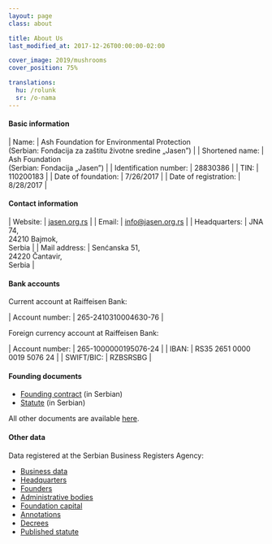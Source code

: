 ```yaml
---
layout: page
class: about

title: About Us
last_modified_at: 2017-12-26T00:00:00-02:00

cover_image: 2019/mushrooms
cover_position: 75%

translations:
  hu: /rolunk
  sr: /o-nama
---
```

#### Basic information

| Name:                  | Ash Foundation for Environmental Protection<br>(Serbian: Fondacija za zaštitu životne sredine „Jasen”) |
| Shortened name:        | Ash Foundation<br>(Serbian: Fondacija „Jasen”)                                                         |
| Identification number: | 28830386                                                                                               |
| TIN:                   | 110200183                                                                                              |
| Date of foundation:    | 7/26/2017                                                                                              |
| Date of registration:  | 8/28/2017                                                                                              |

#### Contact information

| Website:      | [jasen.org.rs]                             |
| Email:        | [info@jasen.org.rs]                        |
| Headquarters: | JNA 74,<br>24210 Bajmok,<br>Serbia         |
| Mail address: | Senćanska 51,<br>24220 Čantavir,<br>Serbia |

[jasen.org.rs]: https://jasen.org.rs
[info@jasen.org.rs]: mailto:info@jasen.org.rs

#### Bank accounts

Current account at Raiffeisen Bank:

| Account number: | 265-2410310004630-76 |

Foreign currency account at Raiffeisen Bank:

| Account number: | 265-1000000195076-24        |
| IBAN:           | RS35 2651 0000 0019 5076 24 |
| SWIFT/BIC:      | RZBSRSBG                    |

#### Founding documents

- [Founding contract] (in Serbian)
- [Statute] (in Serbian)

All other documents are available [here](/en/documents/).

[Founding contract]: /docs/ugovor-o-osnivanju.pdf
[Statute]: /docs/statut.pdf

#### Other data

Data registered at the Serbian Business Registers Agency:

- [Business data]
- [Headquarters]
- [Founders]
- [Administrative bodies]
- [Foundation capital]
- [Annotations]
- [Decrees]
- [Published statute]

[Business data]: http://pretraga.apr.gov.rs/FoundationAndEndowmentWebSearch/FAEBusinessDataPage.aspx?beid=8855021&type=&rnd=3BAB996DE41CE0B915102BB086F5C49C3522D6A5
[Headquarters]: http://pretraga.apr.gov.rs/FoundationAndEndowmentWebSearch/FAEAddress.aspx?beid=8855021&type=&rnd=3BAB996DE41CE0B915102BB086F5C49C3522D6A5
[Founders]: http://pretraga.apr.gov.rs/FoundationAndEndowmentWebSearch/FAEEstablishers.aspx?beid=8855021&type=&rnd=3BAB996DE41CE0B915102BB086F5C49C3522D6A5
[Administrative bodies]: http://pretraga.apr.gov.rs/FoundationAndEndowmentWebSearch/FAESteeringComitteePage.aspx?beid=8855021&type=&rnd=3BAB996DE41CE0B915102BB086F5C49C3522D6A5
[Foundation capital]: http://pretraga.apr.gov.rs/FoundationAndEndowmentWebSearch/FAEFoundationCapital.aspx?beid=8855021&type=&rnd=3BAB996DE41CE0B915102BB086F5C49C3522D6A5
[Annotations]: http://pretraga.apr.gov.rs/FoundationAndEndowmentWebSearch/FAEAnnotations.aspx?beid=8855021&type=&rnd=3BAB996DE41CE0B915102BB086F5C49C3522D6A5
[Decrees]: http://pretraga.apr.gov.rs/FoundationAndEndowmentWebSearch/FAEDecrees.aspx?beid=8855021&type=&rnd=3BAB996DE41CE0B915102BB086F5C49C3522D6A5
[Published statute]: http://pretraga.apr.gov.rs/FoundationAndEndowmentWebSearch/FAEStatues.aspx?beid=8855021&type=&rnd=3BAB996DE41CE0B915102BB086F5C49C3522D6A5
